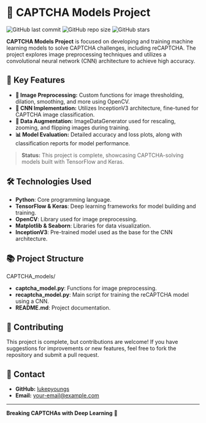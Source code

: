 # 🔐 CAPTCHA Models Project

![GitHub last commit](https://img.shields.io/github/last-commit/lukepyoungs/CAPTCHA_models?color=brightgreen) ![GitHub repo size](https://img.shields.io/github/repo-size/lukepyoungs/CAPTCHA_models?color=orange) ![GitHub stars](https://img.shields.io/github/stars/lukepyoungs/CAPTCHA_models?style=social)

**CAPTCHA Models Project** is focused on developing and training machine learning models to solve CAPTCHA challenges, including reCAPTCHA. The project explores image preprocessing techniques and utilizes a convolutional neural network (CNN) architecture to achieve high accuracy.

## 🌟 Key Features

- **📸 Image Preprocessing:** Custom functions for image thresholding, dilation, smoothing, and more using OpenCV.
- **🧠 CNN Implementation:** Utilizes InceptionV3 architecture, fine-tuned for CAPTCHA image classification.
- **🔄 Data Augmentation:** ImageDataGenerator used for rescaling, zooming, and flipping images during training.
- **📊 Model Evaluation:** Detailed accuracy and loss plots, along with classification reports for model performance.

> **Status:** This project is complete, showcasing CAPTCHA-solving models built with TensorFlow and Keras.

## 🛠️ Technologies Used

- **Python**: Core programming language.
- **TensorFlow & Keras**: Deep learning frameworks for model building and training.
- **OpenCV**: Library used for image preprocessing.
- **Matplotlib & Seaborn**: Libraries for data visualization.
- **InceptionV3**: Pre-trained model used as the base for the CNN architecture.

## 📚 Project Structure

CAPTCHA_models/
- **captcha_model.py**: Functions for image preprocessing.
- **recaptcha_model.py**: Main script for training the reCAPTCHA model using a CNN.
- **README.md**: Project documentation.

## 🤝 Contributing

This project is complete, but contributions are welcome! If you have suggestions for improvements or new features, feel free to fork the repository and submit a pull request.

## 💬 Contact

- **GitHub:** [lukepyoungs](https://github.com/lukepyoungs)
- **Email:** your-email@example.com

---

**Breaking CAPTCHAs with Deep Learning** 🔐
